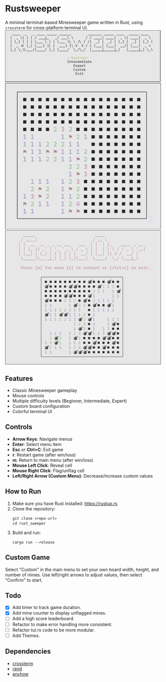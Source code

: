 # Rustsweeper

A minimal terminal-based Minesweeper game written in Rust, using `crossterm` for cross-platform terminal UI.
![menu](img/menu_screenshot.png)
![game1](img/game_screenshot_1.png)
![game2](img/game_screenshot_2.png)

## Features

- Classic Minesweeper gameplay
- Mouse controls
- Multiple difficulty levels (Beginner, Intermediate, Expert)
- Custom board configuration
- Colorful terminal UI

## Controls

- **Arrow Keys**: Navigate menus
- **Enter**: Select menu item
- **Esc** or **Ctrl+C**: Exit game
- **r**: Restart game (after win/loss)
- **m**: Return to main menu (after win/loss)
- **Mouse Left Click**: Reveal cell
- **Mouse Right Click**: Flag/unflag cell
- **Left/Right Arrow (Custom Menu)**: Decrease/increase custom values

## How to Run

1. Make sure you have Rust installed: https://rustup.rs
2. Clone the repository:
   ```
   git clone <repo-url>
   cd rust_sweeper
   ```
3. Build and run:
   ```
   cargo run --release
   ```

## Custom Game

Select "Custom" in the main menu to set your own board width, height, and number of mines. Use left/right arrows to adjust values, then select "Confirm" to start.

## Todo
- [x] Add timer to track game duration.
- [x] Add mine counter to display unflagged mines.
- [ ] Add a high score leaderboard.
- [ ] Refactor to make error handling more consistent.
- [ ] Refactor tui.rs code to be more modular.
- [ ] Add Themes.

## Dependencies

- [crossterm](https://crates.io/crates/crossterm)
- [rand](https://crates.io/crates/rand)
- [anyhow](https://crates.io/crates/anyhow)
